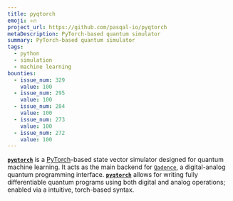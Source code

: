 ```yaml
---
title: pyqtorch
emoji: ⚛️🔥
project_url: https://github.com/pasqal-io/pyqtorch
metaDescription: PyTorch-based quantum simulator
summary: PyTorch-based quantum simulator
tags:
  - python
  - simulation
  - machine learning
bounties:
  - issue_num: 329
    value: 100
  - issue_num: 295
    value: 100
  - issue_num: 284
    value: 100
  - issue_num: 273
    value: 100
  - issue_num: 272
    value: 100
---
```


**[`pyqtorch`](https://github.com/pasqal-io/pyqtorch)** is a [PyTorch](https://pytorch.org/)-based state vector simulator designed for quantum machine learning.
It acts as the main backend for [`Qadence`](https://github.com/pasqal-io/qadence), a digital-analog quantum programming interface.
**[`pyqtorch`](https://github.com/pasqal-io/pyqtorch)** allows for writing fully differentiable quantum programs using both digital and analog operations; enabled via a intuitive, torch-based syntax.
